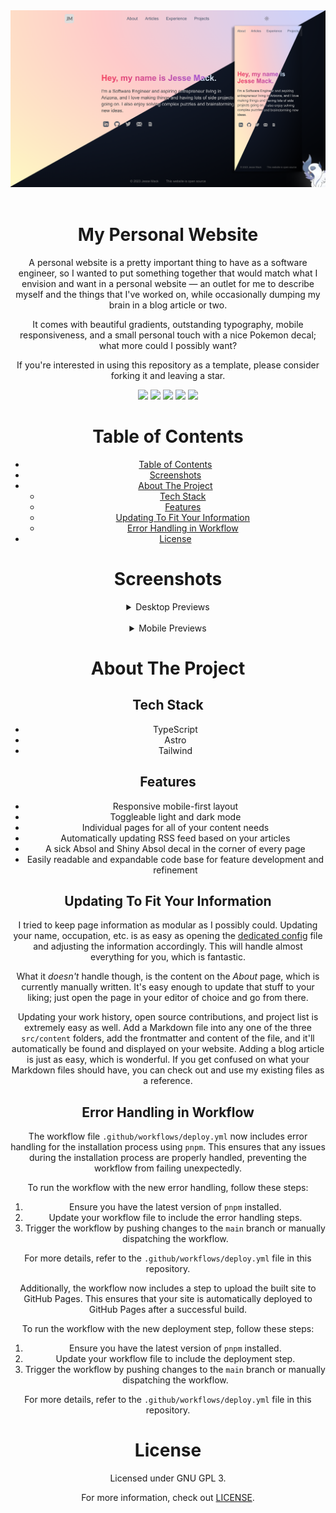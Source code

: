 <div align="center">
  <img src='./public/previews/combined_preview.png' width='720' />
  <br /><br />

  <h1 align="center">My Personal Website</h1>

  A personal website is a pretty important thing to have as a software engineer, so I wanted to put something together that would match what I envision and want in a personal website &mdash; an outlet for me to describe myself and the things that I've worked on, while occasionally dumping my brain in a blog article or two.

  It comes with beautiful gradients, outstanding typography, mobile responsiveness, and a small personal touch with a nice Pokemon decal; what more could I possibly want?

  If you're interested in using this repository as a template, please consider forking it and leaving a star.

  <img src='https://img.shields.io/github/issues/Thangta03/Portfolio?style=for-the-badge&logo=appveyor' />
  <img src='https://img.shields.io/github/forks/Thangta03/Portfolio?style=for-the-badge&logo=appveyor' />
  <img src='https://img.shields.io/github/stars/Thangta03/Portfolio?style=for-the-badge&logo=appveyor' />
  <img src='https://img.shields.io/github/license/Thangta03/Portfolio?style=for-the-badge&logo=appveyor' />
  <a href="https://visitorbadge.io/status?path=https%3A%2F%2Fgithub.com%2FThangta03%Portfolio">
    <img src="https://api.visitorbadge.io/api/visitors?path=https%3A%2F%2Fgithub.com%2FThangta03%Portfolio&countColor=%2337d67a" />
  </a>


# Table of Contents
- [Table of Contents](#table-of-contents)
- [Screenshots](#screenshots)
- [About The Project](#about-the-project)
  - [Tech Stack](#tech-stack)
  - [Features](#features)
  - [Updating To Fit Your Information](#updating-to-fit-your-information)
  - [Error Handling in Workflow](#error-handling-in-workflow)
- [License](#license)



# Screenshots
<div align="center">
  <details>
    <summary>Desktop Previews</summary>
    <img src="./public/previews/desktop/light_home.png" width='720' />
    <img src="./public/previews/desktop/dark_home.png" width='720' />
    <img src="./public/previews/desktop/light_about.png" width='720' />
    <img src="./public/previews/desktop/dark_about.png" width='720' />
    <img src="./public/previews/desktop/light_articles.png" width='720' />
    <img src="./public/previews/desktop/dark_articles.png" width='720' />
    <img src="./public/previews/desktop/light_experience.png" width='720' />
    <img src="./public/previews/desktop/dark_experience.png" width='720' />
    <img src="./public/previews/desktop/light_projects.png" width='720' />
    <img src="./public/previews/desktop/dark_projects.png" width='720' />
  </details>

  <br />

  <details>
    <summary>Mobile Previews</summary>
    <img src="./public/previews/mobile/light_home.png" width='300' />
    <img src="./public/previews/mobile/dark_home.png" width='300' />
    <img src="./public/previews/mobile/light_about.png" width='300' />
    <img src="./public/previews/mobile/dark_about.png" width='300' />
    <img src="./public/previews/mobile/light_articles.png" width='300' />
    <img src="./public/previews/mobile/dark_articles.png" width='300' />
    <img src="./public/previews/mobile/light_experience.png" width='300' />
    <img src="./public/previews/mobile/dark_experience.png" width='300' />
    <img src="./public/previews/mobile/light_projects.png" width='300' />
    <img src="./public/previews/mobile/dark_projects.png" width='300' />
  </details>
</div>



# About The Project
## Tech Stack
- TypeScript
- Astro
- Tailwind

## Features
- Responsive mobile-first layout
- Toggleable light and dark mode
- Individual pages for all of your content needs
- Automatically updating RSS feed based on your articles
- A sick Absol and Shiny Absol decal in the corner of every page
- Easily readable and expandable code base for feature development and refinement

## Updating To Fit Your Information
I tried to keep page information as modular as I possibly could. Updating your name, occupation, etc. is as easy as opening the [dedicated config]() file and adjusting the information accordingly. This will handle almost everything for you, which is fantastic.

What it *doesn't* handle though, is the content on the *About* page, which is currently manually written. It's easy enough to update that stuff to your liking; just open the page in your editor of choice and go from there.

Updating your work history, open source contributions, and project list is extremely easy as well. Add a Markdown file into any one of the three `src/content` folders, add the frontmatter and content of the file, and it'll automatically be found and displayed on your website. Adding a blog article is just as easy, which is wonderful.
If you get confused on what your Markdown files should have, you can check out and use my existing files as a reference.

## Error Handling in Workflow
The workflow file `.github/workflows/deploy.yml` now includes error handling for the installation process using `pnpm`. This ensures that any issues during the installation process are properly handled, preventing the workflow from failing unexpectedly.

To run the workflow with the new error handling, follow these steps:
1. Ensure you have the latest version of `pnpm` installed.
2. Update your workflow file to include the error handling steps.
3. Trigger the workflow by pushing changes to the `main` branch or manually dispatching the workflow.

For more details, refer to the `.github/workflows/deploy.yml` file in this repository.

Additionally, the workflow now includes a step to upload the built site to GitHub Pages. This ensures that your site is automatically deployed to GitHub Pages after a successful build.

To run the workflow with the new deployment step, follow these steps:
1. Ensure you have the latest version of `pnpm` installed.
2. Update your workflow file to include the deployment step.
3. Trigger the workflow by pushing changes to the `main` branch or manually dispatching the workflow.

For more details, refer to the `.github/workflows/deploy.yml` file in this repository.



# License
Licensed under GNU GPL 3.

For more information, check out [LICENSE](LICENSE).
